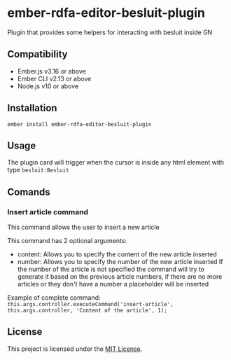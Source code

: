 # ember-rdfa-editor-besluit-plugin


Plugin that provides some helpers for interacting with besluit inside GN


Compatibility
------------------------------------------------------------------------------

* Ember.js v3.16 or above
* Ember CLI v2.13 or above
* Node.js v10 or above


Installation
------------------------------------------------------------------------------

```
ember install ember-rdfa-editor-besluit-plugin
```


## Usage
The plugin card will trigger when the cursor is inside any html element with type `besluit:Besluit`

## Comands 

### Insert article command
This command allows the user to insert a new article

This command has 2 optional arguments:
 - content: Allows you to specify the content of the new article inserted
 - number: Allows you to specify the number of the new article inserted
If the number of the article is not specified the command will try to generate it based on the previous article numbers, if there are no more articles or they don't have a number a placeholder will be inserted

Example of complete command:
`this.args.controller.executeCommand('insert-article', this.args.controller, 'Content of the article', 1);`


## License
This project is licensed under the [MIT License](LICENSE.md).

